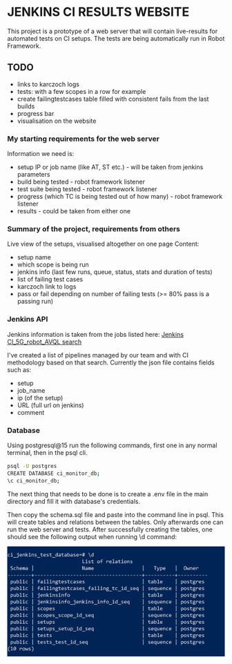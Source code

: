 # JENKINS CI RESULTS WEBSITE

This project is a prototype of a web server that will contain live-results for automated tests on CI setups.
The tests are being automatically run in Robot Framework.

## TODO

- links to karczoch logs
- tests: with a few scopes in a row for example
- create failingtestcases table filled with consistent fails from the last builds
- progress bar
- visualisation on the website

### My starting requirements for the web server

Information we need is:

- setup IP or job name (like AT, ST etc.) - will be taken from jenkins parameters
- build being tested - robot framework listener
- test suite being tested - robot framework listener
- progress (which TC is being tested out of how many) - robot framework listener
- results - could be taken from either one

### Summary of the project, requirements from others

Live view of the setups, visualised altogether on one page
Content:

- setup name
- which scope is being run
- jenkins info (last few runs, queue, status, stats and duration of tests)
- list of failing test cases
- karczoch link to logs
- pass or fail depending on number of failing tests (>= 80% pass is a passing run)

### Jenkins API

Jenkins information is taken from the jobs listed here:
[Jenkins CI_5G_robot_AVQL search](http://janusz.emea.nsn-net.net:8080/search/?q=CI_5G_robot_AVQL_&Jenkins-Crumb=2f226643baba61453f6c7e39cc93d6e2e4bd376e90ab2944b3f04fdc6daa0942)

I've created a list of pipelines managed by our team and with CI methodology based on that search.
Currently the json file contains fields such as:

- setup
- job_name
- ip (of the setup)
- URL (full url on jenkins)
- comment

### Database

Using postgresql@15 run the following commands, first one in any normal terminal, then in the psql cli.

```bash
psql -U postgres
CREATE DATABASE ci_monitor_db;
\c ci_monitor_db;
```

The next thing that needs to be done is to create a .env file in the main directory and fill it with database's credentials.

Then copy the schema.sql file and paste into the command line in psql. This will create tables and relations between the tables. Only afterwards one can run the web server and tests.
After successfully creating the tables, one should see the following output when running \d command:

![database](media/database.png)
